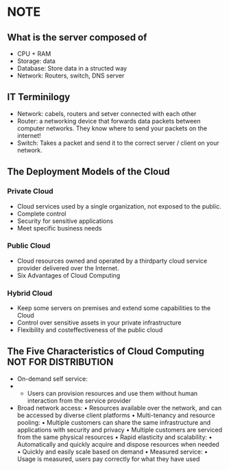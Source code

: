 # NOTE
## What is the server composed of
* CPU + RAM
* Storage: data
* Database: Store data in a structed way
* Network: Routers, switch, DNS server
## IT Terminilogy
* Network: cabels, routers and setver connected with each other
* Router: a networking device that forwards data packets between computer networks. They know where to send your packets on the internet!
* Switch: Takes a packet and send it to the correct server / client on your network. 
## The Deployment Models of the Cloud
### Private Cloud
* Cloud services used by a single organization, not exposed to the public. 
* Complete control 
* Security for sensitive applications 
* Meet specific business needs
### Public Cloud
* Cloud resources owned and operated by a thirdparty cloud service provider delivered over the Internet.
* Six Advantages of Cloud Computing
### Hybrid Cloud
* Keep some servers on premises and extend some capabilities to the Cloud
* Control over sensitive assets in your private infrastructure
* Flexibility and costeffectiveness of the public cloud
## The Five Characteristics of Cloud Computing NOT FOR DISTRIBUTION
* On-demand self service:
* * Users can provision resources and use them without human interaction from the service provider
*  Broad network access: • Resources available over the network, and can be accessed by diverse client platforms • Multi-tenancy and resource pooling: • Multiple customers can share the same infrastructure and applications with security and privacy • Multiple customers are serviced from the same physical resources • Rapid elasticity and scalability: • Automatically and quickly acquire and dispose resources when needed • Quickly and easily scale based on demand • Measured service: • Usage is measured, users pay correctly for what they have used
